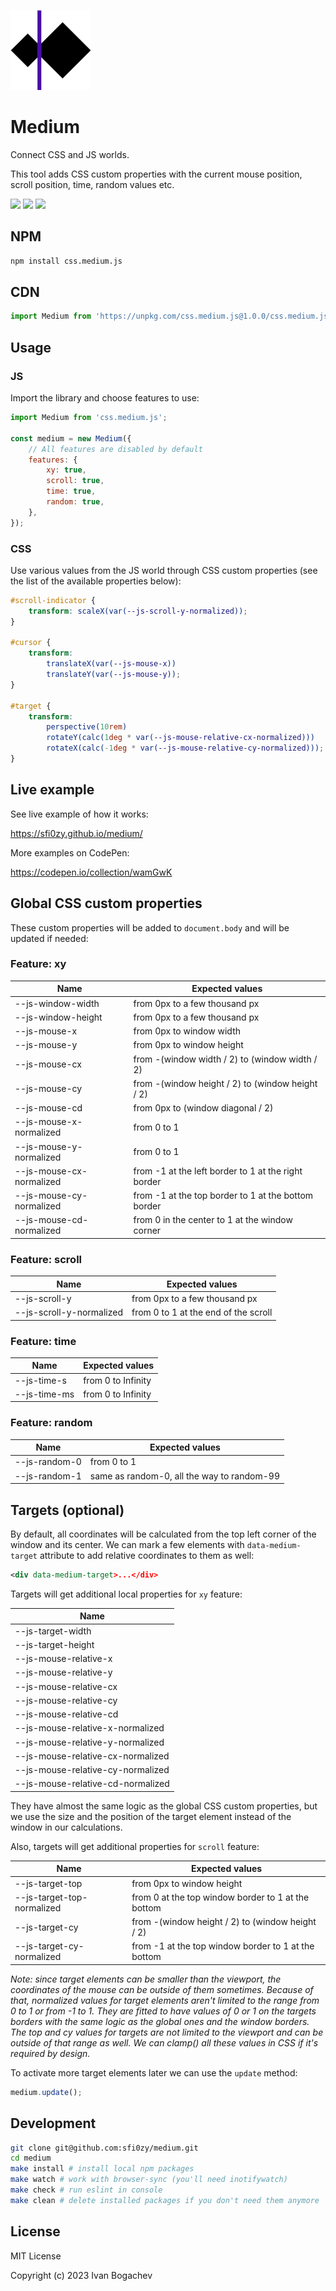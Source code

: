 ![](./logo.png)

# Medium

Connect CSS and JS worlds.

This tool adds CSS custom properties with the current mouse position, scroll position, time, random values etc.

![](https://img.shields.io/badge/version-1.0.1-480ca8) ![](https://img.shields.io/badge/dependencies-0-480ca8) ![](https://img.shields.io/badge/license-MIT-480ca8)


## NPM

```sh
npm install css.medium.js
```


## CDN

```javascript
import Medium from 'https://unpkg.com/css.medium.js@1.0.0/css.medium.js';
```


## Usage

### JS

Import the library and choose features to use:

```javascript
import Medium from 'css.medium.js';

const medium = new Medium({
    // All features are disabled by default
    features: {
        xy: true,
        scroll: true,
        time: true,
        random: true,
    },
});
```


### CSS

Use various values from the JS world through CSS custom properties (see the list of the available properties below):

```css
#scroll-indicator {
    transform: scaleX(var(--js-scroll-y-normalized));
}

#cursor {
    transform:
        translateX(var(--js-mouse-x))
        translateY(var(--js-mouse-y));
}

#target {
    transform:
        perspective(10rem)
        rotateY(calc(1deg * var(--js-mouse-relative-cx-normalized)))
        rotateX(calc(-1deg * var(--js-mouse-relative-cy-normalized)));
}
```


## Live example

See live example of how it works:

https://sfi0zy.github.io/medium/

More examples on CodePen:

https://codepen.io/collection/wamGwK


## Global CSS custom properties

These custom properties will be added to `document.body` and will be updated if needed:

### Feature: xy

| Name                     | Expected values                                     |
| ------------------------ | --------------------------------------------------- |
| --js-window-width        | from 0px to a few thousand px                       |
| --js-window-height       | from 0px to a few thousand px                       |
| --js-mouse-x             | from 0px to window width                            |
| --js-mouse-y             | from 0px to window height                           |
| --js-mouse-cx            | from -(window width / 2) to (window width / 2)      |
| --js-mouse-cy            | from -(window height / 2) to (window height / 2)    |
| --js-mouse-cd            | from 0px to (window diagonal / 2)                   |
| --js-mouse-x-normalized  | from 0 to 1                                         |
| --js-mouse-y-normalized  | from 0 to 1                                         |
| --js-mouse-cx-normalized | from -1 at the left border to 1 at the right border |
| --js-mouse-cy-normalized | from -1 at the top border to 1 at the bottom border |
| --js-mouse-cd-normalized | from 0 in the center to 1 at the window corner      |


### Feature: scroll

| Name                     | Expected values                                     |
| ------------------------ | --------------------------------------------------- |
| --js-scroll-y            | from 0px to a few thousand px                       |
| --js-scroll-y-normalized | from 0 to 1 at the end of the scroll                |


### Feature: time

| Name                     | Expected values                                     |
| ------------------------ | --------------------------------------------------- |
| --js-time-s              | from 0 to Infinity                                  |
| --js-time-ms             | from 0 to Infinity                                  |


### Feature: random

| Name                     | Expected values                                     |
| ------------------------ | --------------------------------------------------- |
| --js-random-0            | from 0 to 1                                         |
| --js-random-1            | same as random-0, all the way to random-99          |


## Targets (optional)

By default, all coordinates will be calculated from the top left corner of the window and its center. We can mark a few elements with `data-medium-target` attribute to add relative coordinates to them as well:

```xml
<div data-medium-target>...</div>
```

Targets will get additional local properties for `xy` feature:

| Name                              |
| --------------------------------- |
| --js-target-width                 |
| --js-target-height                |
| --js-mouse-relative-x             |
| --js-mouse-relative-y             |
| --js-mouse-relative-cx            |
| --js-mouse-relative-cy            |
| --js-mouse-relative-cd            |
| --js-mouse-relative-x-normalized  |
| --js-mouse-relative-y-normalized  |
| --js-mouse-relative-cx-normalized |
| --js-mouse-relative-cy-normalized |
| --js-mouse-relative-cd-normalized |

They have almost the same logic as the global CSS custom properties, but we use the size and the position of the target element instead of the window in our calculations.

Also, targets will get additional properties for `scroll` feature:

| Name                       | Expected values                                     |
| -------------------------- | --------------------------------------------------- |
| --js-target-top            | from 0px to window height                           |
| --js-target-top-normalized | from 0 at the top window border to 1 at the bottom  |
| --js-target-cy             | from -(window height / 2) to (window height / 2)    |
| --js-target-cy-normalized  | from -1 at the top window border to 1 at the bottom |

*Note: since target elements can be smaller than the viewport, the coordinates of the mouse can be outside of them sometimes. Because of that, normalized values for target elements aren't limited to the range from 0 to 1 or from -1 to 1. They are fitted to have values of 0 or 1 on the targets borders with the same logic as the global ones and the window borders. The top and cy values for targets are not limited to the viewport and can be outside of that range as well. We can clamp() all these values in CSS if it's required by design.*

To activate more target elements later we can use the `update` method:

```javascript
medium.update();
```


## Development

```sh
git clone git@github.com:sfi0zy/medium.git
cd medium
make install # install local npm packages
make watch # work with browser-sync (you'll need inotifywatch)
make check # run eslint in console
make clean # delete installed packages if you don't need them anymore
```


## License

MIT License

Copyright (c) 2023 Ivan Bogachev
